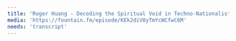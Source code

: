 ```yaml
---
title: 'Roger Huang - Decoding the Spiritual Void in Techno-Nationalist China'
media: 'https://fountain.fm/episode/KEk2diV8yTmYcWCfwC6M'
needs: 'transcript'
---
```



